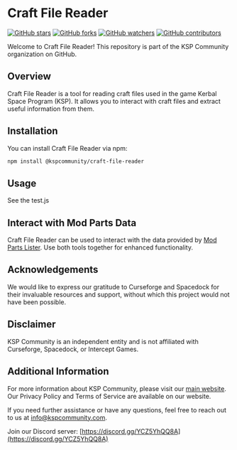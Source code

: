 # Craft File Reader

[![GitHub stars](https://img.shields.io/github/stars/kspcommunity/Craft-File-Reader?style=social)](https://github.com/kspcommunity/Craft-File-Reader/stargazers)
[![GitHub forks](https://img.shields.io/github/forks/kspcommunity/Craft-File-Reader?style=social)](https://github.com/kspcommunity/Craft-File-Reader/network)
[![GitHub watchers](https://img.shields.io/github/watchers/kspcommunity/Craft-File-Reader?style=social)](https://github.com/kspcommunity/Craft-File-Reader)
[![GitHub contributors](https://img.shields.io/github/contributors/kspcommunity/Craft-File-Reader)](https://github.com/kspcommunity/Craft-File-Reader/graphs/contributors)

Welcome to Craft File Reader! This repository is part of the KSP Community organization on GitHub.

## Overview

Craft File Reader is a tool for reading craft files used in the game Kerbal Space Program (KSP). It allows you to interact with craft files and extract useful information from them.

## Installation

You can install Craft File Reader via npm:

```bash
npm install @kspcommunity/craft-file-reader
```

## Usage

See the test.js

## Interact with Mod Parts Data

Craft File Reader can be used to interact with the data provided by [Mod Parts Lister](https://github.com/kspcommunity/Mod-Parts-Lister). Use both tools together for enhanced functionality.

## Acknowledgements

We would like to express our gratitude to Curseforge and Spacedock for their invaluable resources and support, without which this project would not have been possible.

## Disclaimer

KSP Community is an independent entity and is not affiliated with Curseforge, Spacedock, or Intercept Games.

## Additional Information

For more information about KSP Community, please visit our [main website](https://kspcommunity.com). Our Privacy Policy and Terms of Service are available on our website.

If you need further assistance or have any questions, feel free to reach out to us at [info@kspcommunity.com](mailto:info@kspcommunity.com).

Join our Discord server: [https://discord.gg/YCZ5YhQQ8A](https://discord.gg/YCZ5YhQQ8A)